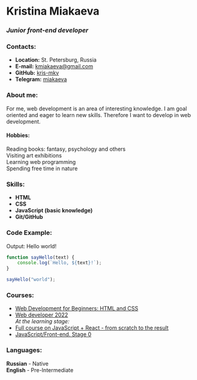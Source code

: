 # Kristina Miakaeva
### _Junior front-end developer_
### Contacts:
+ __Location:__ St. Petersburg, Russia
+ __E-mail:__ [kmiakaeva@gmail.com](kmiakaeva@gmail.com)
+ __GitHub:__ [kris-mkv](https://github.com/kris-mkv)
+ __Telegram:__ [miakaeva](https://t.me/miakaeva)
### About me:
For me, web development is an area of interesting knowledge. I am goal oriented and eager to learn new skills. Therefore I want to develop in web development.
#### Hobbies:
Reading books: fantasy, psychology and others  
Visiting art exhibitions  
Learning web programming  
Spending free time in nature
### Skills:
* __HTML__
* __CSS__
* __JavaScript (basic knowledge)__
* __Git/GitHub__
### Code Example:
Output: Hello world!
```javascript
function sayHello(text) {
    console.log(`Hello, ${text}!`);
}

sayHello("world");
```
### Courses:
* [Web Development for Beginners: HTML and CSS](https://stepik.org/course/38218/info)
* [Web developer 2022](https://www.udemy.com/course/webdeveloper/)  
_At the learning stage:_
* [Full course on JavaScript + React - from scratch to the result](https://www.udemy.com/course/javascript_full/)
* [JavaScript/Front-end. Stage 0](https://rs.school/js-stage0/)
### Languages:
__Russian__ - Native  
__English__ - Pre-Intermediate
